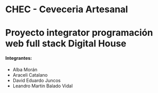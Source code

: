 # CHEC - Ceveceria Artesanal #
<h1>Proyecto integrator programación web full stack Digital House</h1>
<h4>Integrantes:</h4>
<ul>
  <li>Alba Morán</li>
  <li>Araceli Catalano</li>
  <li>David Eduardo Juncos</li>
  <li>Leandro Martin Balado Vidal</li>
</ul>
